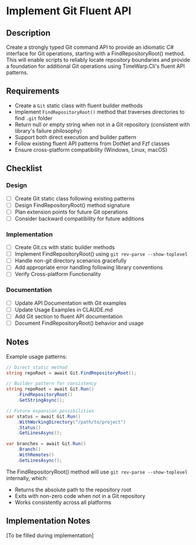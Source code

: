 # Implement Git Fluent API

## Description

Create a strongly typed Git command API to provide an idiomatic C# interface for Git operations, starting with a FindRepositoryRoot() method. This will enable scripts to reliably locate repository boundaries and provide a foundation for additional Git operations using TimeWarp.Cli's fluent API patterns.

## Requirements

- Create a `Git` static class with fluent builder methods
- Implement `FindRepositoryRoot()` method that traverses directories to find `.git` folder
- Return null or empty string when not in a Git repository (consistent with library's failure philosophy)
- Support both direct execution and builder pattern
- Follow existing fluent API patterns from DotNet and Fzf classes
- Ensure cross-platform compatibility (Windows, Linux, macOS)

## Checklist

### Design
- [ ] Create Git static class following existing patterns
- [ ] Design FindRepositoryRoot() method signature
- [ ] Plan extension points for future Git operations
- [ ] Consider backward compatibility for future additions

### Implementation
- [ ] Create Git.cs with static builder methods
- [ ] Implement FindRepositoryRoot() using `git rev-parse --show-toplevel`
- [ ] Handle non-git directory scenarios gracefully
- [ ] Add appropriate error handling following library conventions
- [ ] Verify Cross-platform Functionality

### Documentation
- [ ] Update API Documentation with Git examples
- [ ] Update Usage Examples in CLAUDE.md
- [ ] Add Git section to fluent API documentation
- [ ] Document FindRepositoryRoot() behavior and usage

## Notes

Example usage patterns:
```csharp
// Direct static method
string repoRoot = await Git.FindRepositoryRoot();

// Builder pattern for consistency
string repoRoot = await Git.Run()
    .FindRepositoryRoot()
    .GetStringAsync();

// Future expansion possibilities
var status = await Git.Run()
    .WithWorkingDirectory("/path/to/project")
    .Status()
    .GetLinesAsync();

var branches = await Git.Run()
    .Branch()
    .WithRemotes()
    .GetLinesAsync();
```

The FindRepositoryRoot() method will use `git rev-parse --show-toplevel` internally, which:
- Returns the absolute path to the repository root
- Exits with non-zero code when not in a Git repository
- Works consistently across all platforms

## Implementation Notes

[To be filled during implementation]